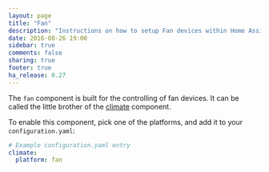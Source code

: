 ```yaml
---
layout: page
title: "Fan"
description: "Instructions on how to setup Fan devices within Home Assistant."
date: 2016-08-26 19:00
sidebar: true
comments: false
sharing: true
footer: true
ha_release: 0.27
---
```



The `fan` component is built for the controlling of fan devices. It can be called the little brother of the [climate](/components/climate/) component.
 
To enable this component, pick one of the platforms, and add it to your `configuration.yaml`:

```yaml
# Example configuration.yaml entry
climate:
  platform: fan
```

